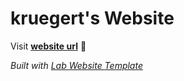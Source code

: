 
# kruegert's Website

Visit **[website url](#)** 🚀

_Built with [Lab Website Template](https://greene-lab.gitbook.io/lab-website-template-docs)_

